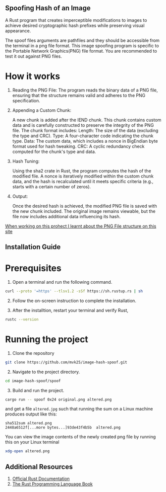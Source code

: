 ## Spoofing Hash of an Image
A Rust program that creates imperceptible modifications to images to achieve desired cryptographic hash prefixes while preserving visual appearance.

The spoof files arguments are pathfiles and they should be accessible from the terminal in a png file format. This image spoofing program is specific to the 
Portable Network Graphics(PNG) file format. You are recommended to test it out against PNG files.

# How it works
1. Reading the PNG File:
    The program reads the binary data of a PNG file, ensuring that the structure remains valid and adheres to the PNG specification.

2. Appending a Custom Chunk:

    A new chunk is added after the IEND chunk. This chunk contains custom data and is carefully constructed to preserve the integrity of the PNG file.
    The chunk format includes:
        Length: The size of the data (excluding the type and CRC).
        Type: A four-character code indicating the chunk type.
        Data: The custom data, which includes a nonce in BigEndian byte format used for hash tweaking.
        CRC: A cyclic redundancy check computed for the chunk's type and data.

3. Hash Tuning:

    Using the sha2 crate in Rust, the program computes the hash of the modified file.
    A nonce is iteratively modified within the custom chunk data, and the hash is recalculated until it meets specific criteria (e.g., starts with a certain number of zeros).

4. Output:

    Once the desired hash is achieved, the modified PNG file is saved with the new chunk included.
    The original image remains viewable, but the file now includes additional data influencing its hash.


[When working on this prohect I learnt about the PNG File structure on this site](http://www.libpng.org/pub/png/spec/1.2/PNG-Structure.html)

## Installation Guide
# Prerequisites
1. Open a terminal and run the following command.

```bash
curl --proto '=https' --tlsv1.2 -sSf https://sh.rustup.rs | sh
```

2. Follow the on-screen instruction to complete the installation.

3. After the installtion, restart your terminal and verify Rust,

```bash
rustc --version
```

# Running the project
1. Clone the repository

```bash
git clone https://github.com/mvk25/image-hash-spoof.git
```

2. Navigate to the project directory.

```bash
cd image-hash-spoof/spoof
```

3. Build and run the project.

```bash
cargo run -- spoof 0x24 original.png altered.png
```


and get a file `altered.jpg` such that running the sum on a Linux machine produces output like this:

```
sha512sum altered.png
2448a6512f[...more bytes...]93de43f4b5b  altered.png
```

You can view the image contents of the newly created png file by running this on your Linux terminal
```bash
xdg-open altered.png
```

## Additional Resources
1. [Official Rust Documentation](https://www.rust-lang.org/)
2. [The Rust Programming Language Book](https://doc.rust-lang.org/stable/book/)